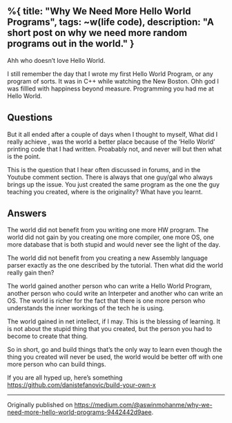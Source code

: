%{
  title: "Why We Need More Hello World Programs",
  tags: ~w(life code),
  description: "A short post on why we need more random programs out in the world."
}
---


Ahh who doesn’t love Hello World.

I still remember the day that I wrote my first Hello World Program, or any program of sorts. It was in C++ while watching the New Boston. Ohh god I was fillled with happiness beyond measure. Programming you had me at Hello World.

## Questions
But it all ended after a couple of days when I thought to myself, What did I really achieve , was the world a better place because of the ‘Hello World’ printing code that I had written. Proabably not, and never will but then what is the point.

This is the question that I hear often discussed in forums, and in the Youtube comment section. There is always that one guy/gal who always brings up the issue. You just created the same program as the one the guy teaching you created, where is the originality? What have you learnt.

## Answers
The world did not benefit from you writing one more HW program. The world did not gain by you creating one more compiler, one more OS, one more database that is both stupid and would never see the light of the day.

The world did not benefit from you creating a new Assembly language parser exactly as the one described by the tutorial. Then what did the world really gain then?

The world gained another person who can write a Hello World Program, another person who could write an Interpeter and another who can write an OS. The world is richer for the fact that there is one more person who understands the inner workings of the tech he is using.

The world gained in net intellect, if I may. This is the blessing of learning. It is not about the stupid thing that you created, but the person you had to become to create that thing.

So in short, go and build things that’s the only way to learn even though the thing you created will never be used, the world would be better off with one more person who can build things.

If you are all hyped up, here’s something https://github.com/danistefanovic/build-your-own-x

---

Originally published on https://medium.com/@aswinmohanme/why-we-need-more-hello-world-programs-9442442d9aee.
